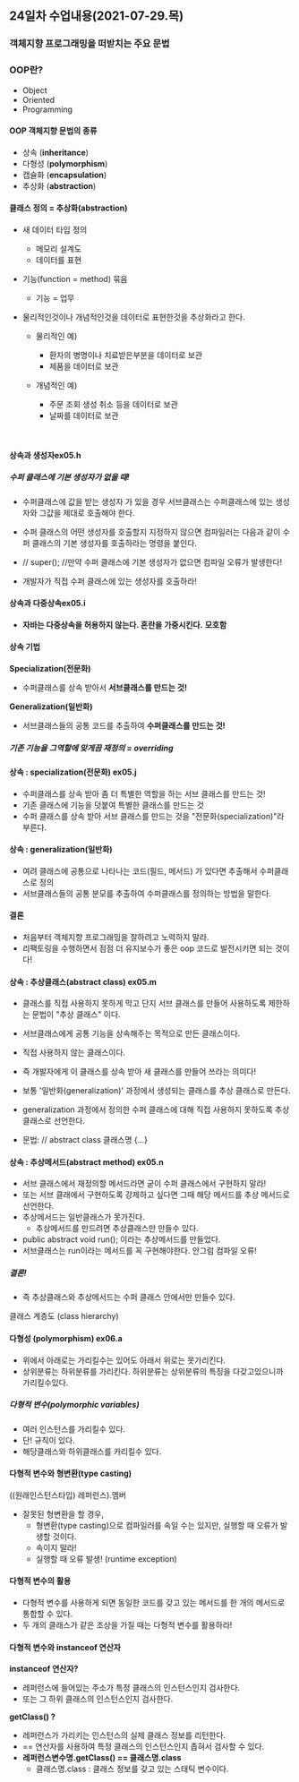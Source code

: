 ## 24일차 수업내용(2021-07-29.목)

### 객체지향 프로그래밍을 떠받치는 주요 문법

### OOP란?

- Object
- Oriented
- Programming



#### OOP 객체지향 문법의 종류

- 상속 (**inheritance**)
- 다형성 (**polymorphism**)
- 캡슐화 (**encapsulation**)
- 추상화 (**abstraction**)



#### 클래스 정의 = 추상화(abstraction)

- 새 데이터 타입 정의

  - 메모리 설계도
  - 데이터를 표현

- 기능(function = method) 묶음

  - 기능 = 업무

- 물리적인것이나 개념적인것을 데이터로 표현한것을 추상화라고 한다.

  - 물리적인 예)

    - 환자의 병명이나 치료받은부분을 데이터로 보관
    - 제품을 데이터로 보관

  - 개념적인 예)

    - 주문 조회 생성 취소 등을 데이터로 보관
    - 날짜를 데이터로 보관

    ​

#### 상속과 생성자ex05.h

##### 수퍼 클래스에 기본 생성자가 없을 때!

- 수퍼클래스에 값을 받는 생성자 가 있을 경우 서브클래스는 수퍼클래스에 있는 생성자와 그값을 제대로 호출해야 한다.


- 수퍼 클래스의 어떤 생성자를 호출할지 지정하지 않으면 컴파일러는 다음과 같이 수퍼 클래스의 기본 생성자를 호출하라는 명령을 붙인다.
-  //    super(); //만약 수퍼 클래스에 기본 생성자가 없으면 컴파일 오류가 발생한다!
- 개발자가 직접 수퍼 클래스에 있는 생성자를 호출하라!



#### 상속과 다중상속ex05.i

- **자바는 다중상속을 허용하지 않는다. 혼란을 가중시킨다.** **모호함**



#### 상속 기법

**Specialization(전문화)**

- 수퍼클래스를 상속 받아서 **서브클래스를 만드는 것!**

**Generalization(일반화)**

- 서브클래스들의 공통 코드를 추출하여 **수퍼클래스를 만드는 것!**



##### 기존 기능을 그역할에 맞게끔 재정의 = overriding



#### 상속 : specialization(전문화) ex05.j

- 수퍼클래스를 상속 받아 좀 더 특별한 역할을 하는 서브 클래스를 만드는 것!
- 기존 클래스에 기능을 덧붙여 특별한 클래스를 만드는 것
- 수퍼 클래스를 상속 받아 서브 클래스를 만드는 것을 "전문화(specialization)"라 부른다.



#### 상속 : generalization(일반화)

- 여려 클래스에 공통으로 나타나는 코드(필드, 메서드) 가 있다면 추출해서 수퍼클래스로 정의
- 서브클래스들의 공통 분모를 추출하여 수퍼클래스를 정의하는 방법을 말한다.



#### 결론

- 처음부터 객체지향 프로그래밍을 잘하려고 노력하지 말라.
- 리팩토링을 수행하면서 점점 더 유지보수가 좋은 oop 코드로 발전시키면 되는 것이다!



#### 상속 : 추상클래스(abstract class) ex05.m

- 클래스를 직접 사용하지 못하게 막고 단지 서브 클래스를 만들어 사용하도록 제한하는 문법이 "추상 클래스" 이다.


- 서브클래스에게 공통 기능을 상속해주는 목적으로 만든 클래스이다.
- 직접 사용하지 않는 클래스이다.
- 즉 개발자에게 이 클래스를 상속 받아 새 클래스를 만들어 쓰라는 의미다!
- 보통 '일반화(generalization)' 과정에서 생성되는 클래스를 추상 클래스로 만든다.
- generalization 과정에서 정의한 수퍼 클래스에 대해 직접 사용하지 못하도록 추상클래스로 선언한다.
- 문법:
  //      abstract class 클래스명 {...}



#### 상속 : 추상메서드(abstract method) ex05.n

- 서브 클래스에서 재정의할 메서드라면 굳이 수퍼 클래스에서 구현하지 말라!
- 또는 서브 클래에서 구현하도록 강제하고 싶다면 그때 해당 메서드를 추상 메서드로 선언한다.
- 추상메서드는 일반클래스가 못가진다.
  - 추상메서드를 만드려면 추상클래스만 만들수 있다.
-  public abstract void run(); 이라는 추상메서드를 만들었다.
  - 서브클래스는 run이라는 메서드를 꼭 구현해야한다. 안그럼 컴파일 오류!

##### 결론!

- 즉 추상클래스와 추상메서드는 수퍼 클래스 안에서만  만들수 있다.



클래스 계층도 (class hierarchy)

#### 다형성 (**polymorphism**) ex06.a

- 위에서 아래로는 가리킬수는  있어도 아래서 위로는 못가리킨다.
- 상위분류는 하위분류를 가리킨다.  하위분류는 상위분류의 특징을 다갖고있으니까 가리킬수있다.

##### 다형적 변수(polymorphic variables)

- 여러 인스턴스를 가리킬수 있다.
- 단! 규칙이 있다.
- 해당클래스와 하위클래스를 카리킬수 있다.

#### 다형적 변수와 형변환(type casting)

((원래인스턴스타입) 레퍼런스).멤버

- 잘못된 형변환을 할 경우,
  - 형변환(type casting)으로 컴파일러를 속일 수는 있지만, 실행할 때 오류가 발생할 것이다.
  - 속이지 말라!
  - 실행할 때 오류 발생! (runtime exception)

#### 다형적 변수의 활용

- 다형적 변수를 사용하게 되면 동일한 코드를 갖고 있는 메서드를 한 개의 메서드로 통합할 수 있다.
- 두 개의 클래스가 같은 조상을 가질 때는 다형적 변수를 활용하라!



#### 다형적 변수와 instanceof 연산자

 **instanceof 연산자?**

- 레퍼런스에 들어있는 주소가 특정 클래스의 인스턴스인지 검사한다.
- 또는 그 하위 클래스의 인스턴스인지 검사한다.



**getClass() ?**

- 레퍼런스가 가리키는 인스턴스의 실제 클래스 정보를 리턴한다.
-  == 연산자를 사용하여 특정 클래스의 인스턴스인지 좁혀서 검사할 수 있다.
- **레퍼런스변수명.getClass() == 클래스명.class**
  - 클래스명.class :  클래스 정보를 갖고 있는 스태틱 변수이다.